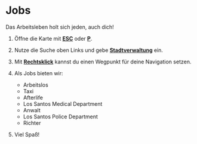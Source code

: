 # Jobs 

Das Arbeitsleben holt sich jeden, auch dich!

1. Öffne die Karte mit **[ESC](#)** oder **[P](#)**.

2. Nutze die Suche oben Links und gebe **[Stadtverwaltung](#)** ein.

3. Mit **[Rechtsklick](#)** kannst du einen Wegpunkt für deine Navigation setzen.

4. Als Jobs bieten wir:

    - Arbeitslos
    - Taxi
    - Afterlife
    - Los Santos Medical Department
    - Anwalt
    - Los Santos Police Department
    - Richter

5. Viel Spaß!